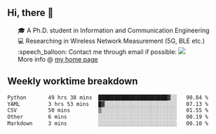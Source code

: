 <h2 > Hi, there 👋 </h3>

<div >
 <ul>
 🎓 A Ph.D. student in Information and Communication Engineering <br>
 💻 Researching in Wireless Network Measurement (5G, BLE etc.)<br>
 :speech_balloon: Contact me through email if possible: <a href="mailto:ethanjia@sjtu.edu.cn"><img src="https://img.shields.io/badge/-ethanjia@sjtu.edu.cn-c14438?style=plastic&logo=Gmail&logoColor=white&link=mailto:mailto:ethanjia@sjtu.edu.cn"></a> <br>
  More info @ <a href="https://haifengjia.github.io">my home page</a>
 </ul>
</div>

<h2 >
Weekly worktime breakdown
</h1>


<!--START_SECTION:waka-->

```txt
Python       49 hrs 38 mins  ██████████████████████▓░░   90.84 %
YAML         3 hrs 53 mins   █▓░░░░░░░░░░░░░░░░░░░░░░░   07.13 %
CSV          50 mins         ▒░░░░░░░░░░░░░░░░░░░░░░░░   01.55 %
Other        6 mins          ░░░░░░░░░░░░░░░░░░░░░░░░░   00.19 %
Markdown     3 mins          ░░░░░░░░░░░░░░░░░░░░░░░░░   00.10 %
```

<!--END_SECTION:waka-->


